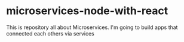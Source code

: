 # microservices-node-with-react
This is repository all about Microservices. I'm going to build apps that connected each others via services 
